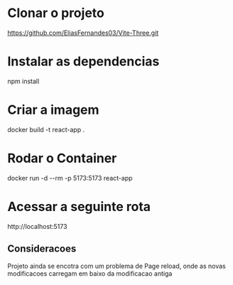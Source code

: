 # Clonar o projeto
https://github.com/EliasFernandes03/Vite-Three.git

# Instalar as dependencias
npm install

# Criar a imagem
docker build -t react-app . 

# Rodar o Container
docker run -d --rm -p 5173:5173 react-app

# Acessar a seguinte rota
http://localhost:5173

## Consideracoes
Projeto ainda se encotra com um problema de Page reload, onde as  novas modificacoes carregam em baixo da modificacao antiga
